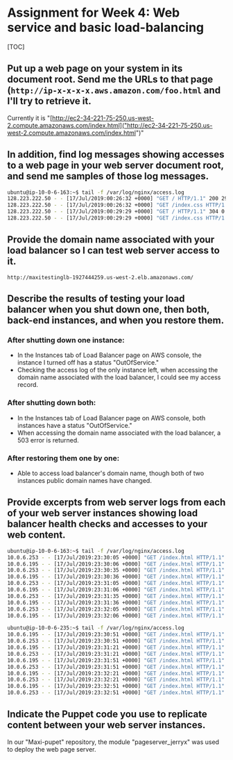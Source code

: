 # Assignment for Week 4: Web service and basic load-balancing

[TOC]



## Put up a web page on your system in its document root. Send me the URLs to that page (`http://ip-x-x-x-x.aws.amazon.com/foo.html` and I'll try to retrieve it.

Currently it is "[http://ec2-34-221-75-250.us-west-2.compute.amazonaws.com/index.html]("http://ec2-34-221-75-250.us-west-2.compute.amazonaws.com/index.html")"

## In addition, find log messages showing accesses to a web page in your web server document root, and send me samples of those log messages.

```bash
ubuntu@ip-10-0-6-163:~$ tail -f /var/log/nginx/access.log
128.223.222.50 - - [17/Jul/2019:00:26:32 +0000] "GET / HTTP/1.1" 200 293 "-" "Mozilla/5.0 (Macintosh; Intel Mac OS X 10_14_5) AppleWebKit/537.36 (KHTML, like Gecko) Chrome/75.0.3770.100 Safari/537.36"
128.223.222.50 - - [17/Jul/2019:00:26:32 +0000] "GET /index.css HTTP/1.1" 200 125 "http://ec2-54-201-34-210.us-west-2.compute.amazonaws.com/" "Mozilla/5.0 (Macintosh; Intel Mac OS X 10_14_5) AppleWebKit/537.36 (KHTML, like Gecko) Chrome/75.0.3770.100 Safari/537.36"
128.223.222.50 - - [17/Jul/2019:00:29:29 +0000] "GET / HTTP/1.1" 304 0 "-" "Mozilla/5.0 (Macintosh; Intel Mac OS X 10_14_5) AppleWebKit/537.36 (KHTML, like Gecko) Chrome/75.0.3770.100 Safari/537.36"
128.223.222.50 - - [17/Jul/2019:00:29:29 +0000] "GET /index.css HTTP/1.1" 304 0 "http://ec2-54-201-34-210.us-west-2.compute.amazonaws.com/" "Mozilla/5.0 (Macintosh; Intel Mac OS X 10_14_5) AppleWebKit/537.36 (KHTML, like Gecko) Chrome/75.0.3770.100 Safari/537.36"
```

## Provide the domain name associated with your load balancer so I can test web server access to it.

```
http://maxitestinglb-1927444259.us-west-2.elb.amazonaws.com/
```

## Describe the results of testing your load balancer when you shut down one, then both, back-end instances, and when you restore them.

### After shutting down one instance:

- In the Instances tab of Load Balancer page on AWS console, the instance I turned off has a status "OutOfService."
- Checking the access log of the only instance left, when accessing the domain name associated with the load balancer, I could see my access record.

### After shutting down both:

- In the Instances tab of Load Balancer page on AWS console, both instances have a status "OutOfService."
- When accessing the domain name associated with the load balancer, a 503 error is returned.

### After restoring them one by one:

- Able to access load balancer's domain name, though both of two instances public domain names have changed.

## Provide excerpts from web server logs from each of your web server instances showing load balancer health checks and accesses to your web content.

```bash
ubuntu@ip-10-0-6-163:~$ tail -f /var/log/nginx/access.log
10.0.6.253 - - [17/Jul/2019:23:30:05 +0000] "GET /index.html HTTP/1.1" 200 388 "-" "ELB-HealthChecker/1.0"
10.0.6.195 - - [17/Jul/2019:23:30:06 +0000] "GET /index.html HTTP/1.1" 200 388 "-" "ELB-HealthChecker/1.0"
10.0.6.253 - - [17/Jul/2019:23:30:35 +0000] "GET /index.html HTTP/1.1" 200 388 "-" "ELB-HealthChecker/1.0"
10.0.6.195 - - [17/Jul/2019:23:30:36 +0000] "GET /index.html HTTP/1.1" 200 388 "-" "ELB-HealthChecker/1.0"
10.0.6.253 - - [17/Jul/2019:23:31:05 +0000] "GET /index.html HTTP/1.1" 200 388 "-" "ELB-HealthChecker/1.0"
10.0.6.195 - - [17/Jul/2019:23:31:06 +0000] "GET /index.html HTTP/1.1" 200 388 "-" "ELB-HealthChecker/1.0"
10.0.6.253 - - [17/Jul/2019:23:31:35 +0000] "GET /index.html HTTP/1.1" 200 388 "-" "ELB-HealthChecker/1.0"
10.0.6.195 - - [17/Jul/2019:23:31:36 +0000] "GET /index.html HTTP/1.1" 200 388 "-" "ELB-HealthChecker/1.0"
10.0.6.253 - - [17/Jul/2019:23:32:05 +0000] "GET /index.html HTTP/1.1" 200 388 "-" "ELB-HealthChecker/1.0"
10.0.6.195 - - [17/Jul/2019:23:32:06 +0000] "GET /index.html HTTP/1.1" 200 388 "-" "ELB-HealthChecker/1.0"
```

```bash
ubuntu@ip-10-0-6-235:~$ tail -f /var/log/nginx/access.log
10.0.6.195 - - [17/Jul/2019:23:30:51 +0000] "GET /index.html HTTP/1.1" 200 388 "-" "ELB-HealthChecker/1.0"
10.0.6.253 - - [17/Jul/2019:23:30:51 +0000] "GET /index.html HTTP/1.1" 200 388 "-" "ELB-HealthChecker/1.0"
10.0.6.195 - - [17/Jul/2019:23:31:21 +0000] "GET /index.html HTTP/1.1" 200 388 "-" "ELB-HealthChecker/1.0"
10.0.6.253 - - [17/Jul/2019:23:31:21 +0000] "GET /index.html HTTP/1.1" 200 388 "-" "ELB-HealthChecker/1.0"
10.0.6.195 - - [17/Jul/2019:23:31:51 +0000] "GET /index.html HTTP/1.1" 200 388 "-" "ELB-HealthChecker/1.0"
10.0.6.253 - - [17/Jul/2019:23:31:51 +0000] "GET /index.html HTTP/1.1" 200 388 "-" "ELB-HealthChecker/1.0"
10.0.6.195 - - [17/Jul/2019:23:32:21 +0000] "GET /index.html HTTP/1.1" 200 388 "-" "ELB-HealthChecker/1.0"
10.0.6.253 - - [17/Jul/2019:23:32:21 +0000] "GET /index.html HTTP/1.1" 200 388 "-" "ELB-HealthChecker/1.0"
10.0.6.195 - - [17/Jul/2019:23:32:51 +0000] "GET /index.html HTTP/1.1" 200 388 "-" "ELB-HealthChecker/1.0"
10.0.6.253 - - [17/Jul/2019:23:32:51 +0000] "GET /index.html HTTP/1.1" 200 388 "-" "ELB-HealthChecker/1.0"
```

## Indicate the Puppet code you use to replicate content between your web server instances.

In our "Maxi-pupet" repository, the module "pageserver_jerryx" was used to deploy the web page server.

